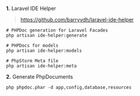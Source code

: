 __1.__ Laravel IDE Helper
> https://github.com/barryvdh/laravel-ide-helper

```shell
# PHPDoc generation for Laravel Facades
php artisan ide-helper:generate
```

```shell
# PHPDocs for models
php artisan ide-helper:models
```

```shell
# PhpStorm Meta file
php artisan ide-helper:meta
```


__2.__ Generate PhpDocuments
```shell
php phpdoc.phar -d app,config,database,resources
```
